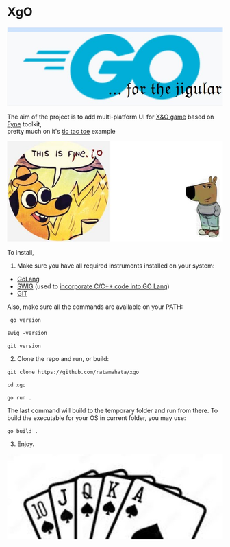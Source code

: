 # XgO

![image](img/go4jigular.jpg)

The aim of the project is to add multi-platform UI for [X&O game](https://github.com/ratamahata/xo)
based on [Fyne](http://fyne.io) toolkit,<br/>
pretty much on it's [tic tac toe](https://github.com/fyne-io/examples/tree/develop/tictactoe) example

![image](img/itsfynecg.jpg)

To install,
1. Make sure you have all required instruments installed on your system:
- [GoLang](https://go.dev/doc/install)
- [SWIG](https://www.swig.org/download.html) (used to [incorporate C/C++ code into GO Lang](https://www.swig.org/Doc4.3/Go.html))
- [GIT](https://git-scm.com/downloads)

 Also, make sure all the commands are available on your PATH:

```console
 go version
 ```
 ```console
 swig -version
 ```
 ```console
 git version
```
 
2. Clone the repo and run, or build:

```console
git clone https://github.com/ratamahata/xgo
```
 ```console
 cd xgo
```
 ```console
go run .
```

The last command will build to the temporary folder and run from there. 
To build the executable for your OS in current folder, you may use:

```console
go build .
```
3. Enjoy.

![image](img/rstraight.jpg)
